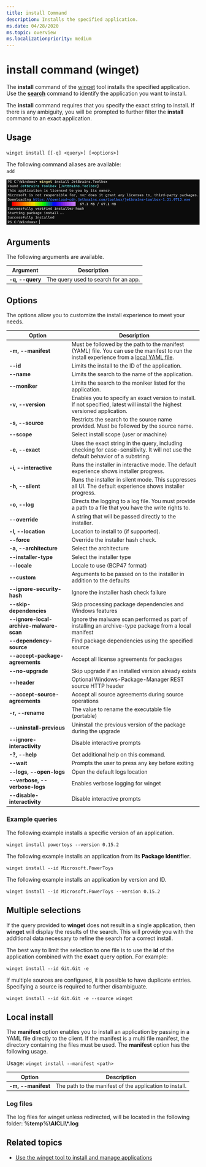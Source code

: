 ```yaml
---
title: install Command
description: Installs the specified application.
ms.date: 04/28/2020
ms.topic: overview
ms.localizationpriority: medium
---
```


# install command (winget)

The **install** command of the [winget](index.md) tool installs the specified application. Use the [**search**](search.md) command to identify the application you want to install.  

The **install** command requires that you specify the exact string to install. If there is any ambiguity, you will be prompted to further filter the **install** command to  an exact application.

## Usage

`winget install [[-q] <query>] [<options>]`

The following command aliases are available: \
`add`

![search command](images/install.png)

## Arguments

The following arguments are available.

| Argument | Description |
|-------------|-------------|  
| **-q, --query** | The query used to search for an app. |

## Options

The options allow you to customize the install experience to meet your needs.

| Option | Description |
|-------------|-------------|  
| **-m, --manifest** | Must be followed by the path to the manifest (YAML) file. You can use the manifest to run the install experience from a [local YAML file](#local-install). |
| **--id** | Limits the install to the ID of the application. |  
| **--name** | Limits the search to the name of the application. |  
| **--moniker** | Limits the search to the moniker listed for the application. |  
| **-v, --version** | Enables you to specify an exact version to install. If not specified, latest will install the highest versioned application. |  
| **-s, --source** | Restricts the search to the source name provided. Must be followed by the source name. |
| **--scope** | Select install scope (user or machine) |
| **-e, --exact** | Uses the exact string in the query, including checking for case-sensitivity. It will not use the default behavior of a substring. |  
| **-i, --interactive** | Runs the installer in interactive mode. The default experience shows installer progress. |  
| **-h, --silent** | Runs the installer in silent mode. This suppresses all UI. The default experience shows installer progress. |  
| **-o, --log** | Directs the logging to a log file. You must provide a path to a file that you have the write rights to. |
| **--override** | A string that will be passed directly to the installer. |
| **-l, --location** | Location to install to (if supported). |
| **--force** | Override the installer hash check. |
| **-a, --architecture** | Select the architecture |
| **--installer-type** | Select the installer type |
| **--locale** | Locale to use (BCP47 format) |
| **--custom** | Arguments to be passed on to the installer in addition to the defaults |
| **--ignore-security-hash** | Ignore the installer hash check failure |
| **--skip-dependencies** | Skip processing package dependencies and Windows features |
| **--ignore-local-archive-malware-scan** | Ignore the malware scan performed as part of installing an archive-type package from a local manifest |
| **--dependency-source** | Find package dependencies using the specified source |
| **--accept-package-agreements** | Accept all license agreements for packages |
| **--no-upgrade** | Skip upgrade if an installed version already exists |
| **--header** | Optional Windows-Package-Manager REST source HTTP header |
| **--accept-source-agreements** | Accept all source agreements during source operations |
| **-r, --rename** | The value to rename the executable file (portable) |
| **--uninstall-previous** | Uninstall the previous version of the package during the upgrade |
| **--ignore-interactivity** | Disable interactive prompts |
| **-?, --help** | Get additional help on this command. |
| **--wait** | Prompts the user to press any key before exiting |
| **--logs, --open-logs** | Open the default logs location |
| **--verbose, --verbose-logs** | Enables verbose logging for winget |
| **--disable-interactivity** | Disable interactive prompts |

### Example queries

The following example installs a specific version of an application.

```CMD
winget install powertoys --version 0.15.2
```

The following example installs an application from its **Package Identifier**.

```CMD
winget install --id Microsoft.PowerToys
```

The following example installs an application by version and ID.

```CMD
winget install --id Microsoft.PowerToys --version 0.15.2
```

## Multiple selections

If the query provided to **winget** does not result in a single application, then **winget** will display the results of the search. This will provide you with the additional data necessary to refine the search for a correct install.

The best way to limit the selection to one file is to use the **id** of the application combined with the **exact** query option.  For example:

```CMD
winget install --id Git.Git -e 
```

If multiple sources are configured, it is possible to have duplicate entries. Specifying a source is required to further disambiguate.

```CMD
winget install --id Git.Git -e --source winget
```

## Local install

The **manifest** option enables you to install an application by passing in a YAML file directly to the client. If the manifest is a multi file manifest, the directory containing the files must be used. The **manifest** option has the following usage.

Usage: `winget install --manifest <path>`

| Option  | Description |
|---------|-------------|  
| **-m, --manifest** | The path to the manifest of the application to install. |

### Log files

The log files for winget unless redirected, will be located in the following folder:  **\%temp%\\AICLI\\*.log**

## Related topics

* [Use the winget tool to install and manage applications](index.md)
